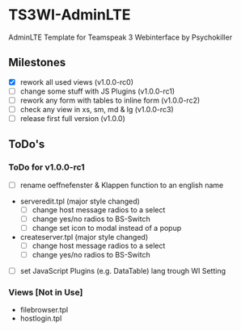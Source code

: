 # TS3WI-AdminLTE 
AdminLTE Template for Teamspeak 3 Webinterface by Psychokiller

## Milestones
 - [x] rework all used views (v1.0.0-rc0)
 - [ ] change some stuff with JS Plugins (v1.0.0-rc1)
 - [ ] rework any form with tables to inline form (v1.0.0-rc2)
 - [ ] check any view in xs, sm, md & lg (v1.0.0-rc3)
 - [ ] release first full version (v1.0.0)

## ToDo's

### ToDo for v1.0.0-rc1
 - [ ] rename oeffnefenster & Klappen function to an english name
 - serveredit.tpl (major style changed)
   - [ ] change host message radios to a select
   - [ ] change yes/no radios to BS-Switch
   - [ ] change set icon to modal instead of a popup
 - createserver.tpl (major style changed)
   - [ ] change host message radios to a select
   - [ ] change yes/no radios to BS-Switch
 - [ ] set JavaScript Plugins (e.g. DataTable) lang trough WI Setting

### Views [Not in Use]
 - filebrowser.tpl
 - hostlogin.tpl